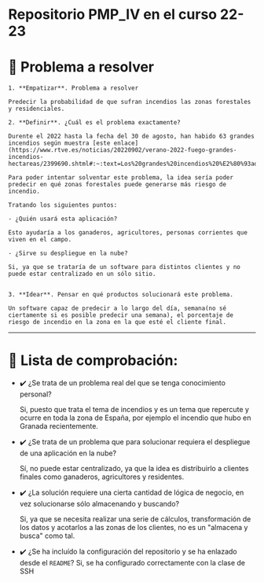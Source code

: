 
# Repositorio PMP_IV en el curso 22-23
# :thought_balloon: Problema a resolver 

    1. **Empatizar**. Problema a resolver    

    Predecir la probabilidad de que sufran incendios las zonas forestales y residenciales.

    2. **Definir**. ¿Cuál es el problema exactamente?

    Durente el 2022 hasta la fecha del 30 de agosto, han habido 63 grandes incendios según muestra [este enlace](https://www.rtve.es/noticias/20220902/verano-2022-fuego-grandes-incendios-hectareas/2399690.shtml#:~:text=Los%20grandes%20incendios%20%E2%80%93aquellos%20que,sobre%20Incendios%20Forestales%20(EFFIS).)

    Para poder intentar solventar este problema, la idea sería poder predecir en qué zonas forestales puede generarse más riesgo de incendio.

    Tratando los siguientes puntos:

    - ¿Quién usará esta aplicación?

    Esto ayudaría a los ganaderos, agricultores, personas corrientes que viven en el campo. 

    - ¿Sirve su despliegue en la nube?

    Si, ya que se trataría de un software para distintos clientes y no puede estar centralizado en un sólo sitio.


    3. **Idear**. Pensar en qué productos solucionará este problema.

    Un software capaz de predecir a lo largo del día, semana(no sé ciertamente si es posible predecir una semana), el porcentaje de riesgo de incendio en la zona en la que esté el cliente final.

    


***
# :bookmark_tabs: Lista de comprobación: 

- :heavy_check_mark: ¿Se trata de un problema real del que se tenga conocimiento personal? <br/>
    
    Si, puesto que trata el tema de incendios y es un tema que repercute y ocurre en toda la zona de España, por ejemplo el incendio que hubo en Granada recientemente.


- :heavy_check_mark: ¿Se trata de un problema que para solucionar requiera el despliegue de una aplicación en la nube? <br/>
    
    Sí, no puede estar centralizado, ya que la idea es distribuirlo a clientes finales como ganaderos, agricultores y residentes.

- :heavy_check_mark: ¿La solución requiere una cierta cantidad de lógica de negocio, en vez solucionarse sólo almacenando y buscando?  <br/>
    
    Si, ya que se necesita realizar una serie de cálculos, transformación de los datos y acotarlos a las zonas de los clientes, no es un "almacena y busca" como tal.

- :heavy_check_mark: ¿Se ha incluído la configuración del repositorio y se ha enlazado desde el `README`?
    Si, se ha configurado correctamente con la clase de SSH
